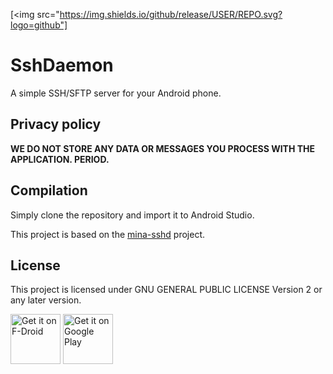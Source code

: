 [<img src="https://img.shields.io/github/release/USER/REPO.svg?logo=github"]

# SshDaemon 
A simple  SSH/SFTP server for your Android phone. 

## Privacy policy

**WE DO NOT STORE ANY DATA OR MESSAGES YOU PROCESS WITH THE APPLICATION.  PERIOD.**

## Compilation

Simply clone the repository and import it to Android Studio.

This project is based on the [mina-sshd](https://github.com/apache/mina-sshd) project. 

## License

This project is licensed under GNU GENERAL PUBLIC LICENSE Version 2 or any later version.

[<img src="https://fdroid.gitlab.io/artwork/badge/get-it-on.png"
     alt="Get it on F-Droid"
     height="80">](https://f-droid.org/packages/com.daemon.ssh/)
[<img src="https://play.google.com/intl/en_us/badges/images/generic/en-play-badge.png"
     alt="Get it on Google Play"
     height="80">](https://play.google.com/store/apps/details?id=com.daemon.ssh)

